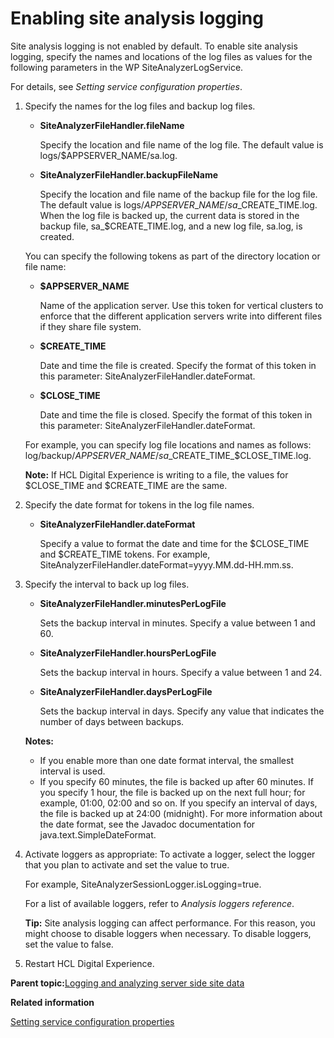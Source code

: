 # Enabling site analysis logging

Site analysis logging is not enabled by default. To enable site analysis logging, specify the names and locations of the log files as values for the following parameters in the WP SiteAnalyzerLogService.

For details, see *Setting service configuration properties*.

1.  Specify the names for the log files and backup log files.

    -   **SiteAnalyzerFileHandler.fileName**

        Specify the location and file name of the log file. The default value is logs/$APPSERVER\_NAME/sa.log.

    -   **SiteAnalyzerFileHandler.backupFileName**

        Specify the location and file name of the backup file for the log file. The default value is logs/$APPSERVER\_NAME/sa\_$CREATE\_TIME.log. When the log file is backed up, the current data is stored in the backup file, sa\_$CREATE\_TIME.log, and a new log file, sa.log, is created.

    You can specify the following tokens as part of the directory location or file name:

    -   **$APPSERVER\_NAME**

        Name of the application server. Use this token for vertical clusters to enforce that the different application servers write into different files if they share file system.

    -   **$CREATE\_TIME**

        Date and time the file is created. Specify the format of this token in this parameter: SiteAnalyzerFileHandler.dateFormat.

    -   **$CLOSE\_TIME**

        Date and time the file is closed. Specify the format of this token in this parameter: SiteAnalyzerFileHandler.dateFormat.

    For example, you can specify log file locations and names as follows: log/backup/$APPSERVER\_NAME/sa\_$CREATE\_TIME\_$CLOSE\_TIME.log.

    **Note:** If HCL Digital Experience is writing to a file, the values for $CLOSE\_TIME and $CREATE\_TIME are the same.

2.  Specify the date format for tokens in the log file names.

    -   **SiteAnalyzerFileHandler.dateFormat**

        Specify a value to format the date and time for the $CLOSE\_TIME and $CREATE\_TIME tokens. For example, SiteAnalyzerFileHandler.dateFormat=yyyy.MM.dd-HH.mm.ss.

3.  Specify the interval to back up log files.

    -   **SiteAnalyzerFileHandler.minutesPerLogFile**

        Sets the backup interval in minutes. Specify a value between 1 and 60.

    -   **SiteAnalyzerFileHandler.hoursPerLogFile**

        Sets the backup interval in hours. Specify a value between 1 and 24.

    -   **SiteAnalyzerFileHandler.daysPerLogFile**

        Sets the backup interval in days. Specify any value that indicates the number of days between backups.

    **Notes:**

    -   If you enable more than one date format interval, the smallest interval is used.
    -   If you specify 60 minutes, the file is backed up after 60 minutes. If you specify 1 hour, the file is backed up on the next full hour; for example, 01:00, 02:00 and so on. If you specify an interval of days, the file is backed up at 24:00 \(midnight\). For more information about the date format, see the Javadoc documentation for java.text.SimpleDateFormat.
4.  Activate loggers as appropriate: To activate a logger, select the logger that you plan to activate and set the value to true.

    For example, SiteAnalyzerSessionLogger.isLogging=true.

    For a list of available loggers, refer to *Analysis loggers reference*.

    **Tip:** Site analysis logging can affect performance. For this reason, you might choose to disable loggers when necessary. To disable loggers, set the value to false.

5.  Restart HCL Digital Experience.


**Parent topic:**[Logging and analyzing server side site data](../admin-system/adsaconf.md)

**Related information**  


[Setting service configuration properties](../admin-system/adsetcfg.md)

